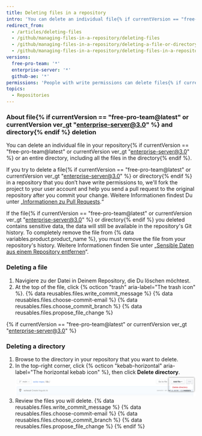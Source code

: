 ```yaml
---
title: Deleting files in a repository
intro: 'You can delete an individual file{% if currentVersion == "free-pro-team@latest" or currentVersion ver_gt "enterprise-server@3.0" %} or an entire directory{% endif %} in your repository on {% data variables.product.product_name %}.'
redirect_from:
  - /articles/deleting-files
  - /github/managing-files-in-a-repository/deleting-files
  - /github/managing-files-in-a-repository/deleting-a-file-or-directory
  - /github/managing-files-in-a-repository/deleting-files-in-a-repository
versions:
  free-pro-team: '*'
  enterprise-server: '*'
  github-ae: '*'
permissions: 'People with write permissions can delete files{% if currentVersion == "free-pro-team@latest" or currentVersion ver_gt "enterprise-server@3.0" %} or directories{% endif %} in a repository.'
topics:
  - Repositories
---
```

### About file{% if currentVersion == "free-pro-team@latest" or currentVersion ver_gt "enterprise-server@3.0" %} and directory{% endif %} deletion

You can delete an individual file in your repository{% if currentVersion == "free-pro-team@latest" or currentVersion ver_gt "enterprise-server@3.0" %} or an entire directory, including all the files in the directory{% endif %}.

If you try to delete a file{% if currentVersion == "free-pro-team@latest" or currentVersion ver_gt "enterprise-server@3.0" %} or directory{% endif %} in a repository that you don’t have write permissions to, we'll fork the project to your user account and help you send a pull request to the original repository after you commit your change. Weitere Informationen findest Du unter „[Informationen zu Pull Requests](/github/collaborating-with-issues-and-pull-requests/about-pull-requests).“

If the file{% if currentVersion == "free-pro-team@latest" or currentVersion ver_gt "enterprise-server@3.0" %} or directory{% endif %} you deleted contains sensitive data, the data will still be available in the repository's Git history. To completely remove the file from {% data variables.product.product_name %}, you must remove the file from your repository's history. Weitere Informationen finden Sie unter „[Sensible Daten aus einem Repository entfernen](/github/authenticating-to-github/removing-sensitive-data-from-a-repository)“.

### Deleting a file

1. Navigiere zu der Datei in Deinem Repository, die Du löschen möchtest.
2. At the top of the file, click
{% octicon "trash" aria-label="The trash icon" %}.
{% data reusables.files.write_commit_message %}
{% data reusables.files.choose-commit-email %}
{% data reusables.files.choose_commit_branch %}
{% data reusables.files.propose_file_change %}

{% if currentVersion == "free-pro-team@latest" or currentVersion ver_gt "enterprise-server@3.0" %}
### Deleting a directory

1. Browse to the directory in your repository that you want to delete.
1. In the top-right corner, click {% octicon "kebab-horizontal" aria-label="The horizontal kebab icon" %}, then click **Delete directory**. ![Button to delete a directory](/assets/images/help/repository/delete-directory-button.png)
1. Review the files you will delete.
{% data reusables.files.write_commit_message %}
{% data reusables.files.choose-commit-email %}
{% data reusables.files.choose_commit_branch %}
{% data reusables.files.propose_file_change %}
{% endif %}
